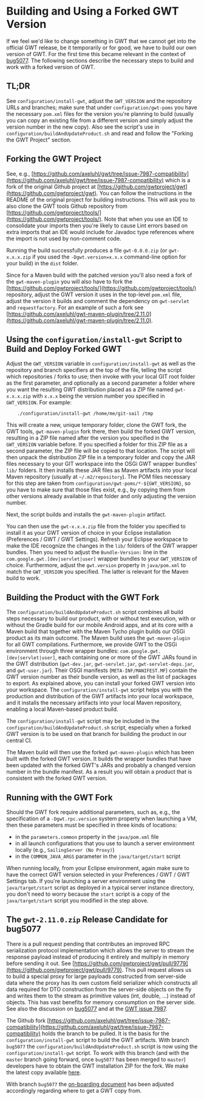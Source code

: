 # Building and Using a Forked GWT Version

If we feel we'd like to change something in GWT that we cannot get into the official GWT release, be it temporarily or for good, we have to build our own version of GWT. For the first time this became relevant in the context of [bug5077](https://bugzilla.sapsailing.com/bugzilla/show_bug.cgi?id=5077). The following sections describe the necessary steps to build and work with a forked version of GWT.

## TL;DR

See ``configuration/install-gwt``, adjust the ``GWT_VERSION`` and the repository URLs and branches; make sure that under ``configuration/gwt-poms`` you have the necessary ``pom.xml`` files for the version you're planning to build (usually you can copy an existing file from a different version and simply adjust the version number in the new copy). Also see the script's use in ``configuration/buildAndUpdateProduct.sh`` and read and follow the "Forking the GWT Project" section.

## Forking the GWT Project

See, e.g., [https://github.com/axeluhl/gwt/tree/issue-7987-compatibility](https://github.com/axeluhl/gwt/tree/issue-7987-compatibility) which is a fork of the original Github project at [https://github.com/gwtproject/gwt](https://github.com/gwtproject/gwt). You can follow the instructions in the README of the original project for building instructions. This will ask you to also clone the GWT tools Github repository from [https://github.com/gwtproject/tools/](https://github.com/gwtproject/tools/). Note that when you use an IDE to consolidate your imports then you're likely to cause Lint errors based on extra imports that an IDE would include for Javadoc type references where the import is not used by non-comment code.

Running the build successfully produces a file ``gwt-0.0.0.zip`` (or ``gwt-x.x.x.zip`` if you used the ``-Dgwt.version=x.x.x`` command-line option for your build) in the ``dist`` folder.

Since for a Maven build with the patched version you'll also need a fork of the ``gwt-maven-plugin`` you will also have to fork the [https://github.com/gwtproject/tools/](https://github.com/gwtproject/tools/) repository, adjust the GWT version it uses in the top-level ``pom.xml`` file, adjust the version it builds and comment the dependency on ``gwt-servlet`` and ``requestfactory``. For an example of such a fork see [https://github.com/axeluhl/gwt-maven-plugin/tree/2.11.0](https://github.com/axeluhl/gwt-maven-plugin/tree/2.11.0).

## Using the ``configuration/install-gwt`` Script to Build and Deploy Forked GWT

Adjust the ``GWT_VERSION`` variable in ``configuration/install-gwt`` as well as the repository and branch specifiers at the top of the file, telling the script which repositories / forks to use; then invoke with your local GIT root folder as the first parameter, and optionally as a second parameter a folder where you want the resulting GWT distribution placed as a ZIP file named ``gwt-x.x.x.zip`` with ``x.x.x`` being the version number you specified in ``GWT_VERSION``. For example:

```
    ./configuration/install-gwt /home/me/git-sail /tmp
```

This will create a new, unique temporary folder, clone the GWT fork, the GWT tools, ``gwt-maven-plugin`` fork there, then build the forked GWT version, resulting in a ZIP file named after the version you specified in the ``GWT_VERSION`` variable before. If you specified a folder for this ZIP file as a second parameter, the ZIP file will be copied to that location. The script will then unpack the distribution ZIP file in a temporary folder and copy the JAR files necessary to your GIT workspace into the OSGi GWT wrapper bundles' ``lib/`` folders. It then installs these JAR files as Maven artifacts into your local Maven repository (usually at ``~/.m2/repository``). The POM files necessary for this step are taken from ``configuration/gwt-poms/*-${GWT_VERSION}``, so you have to make sure that those files exist, e.g., by copying them from other versions already available in that folder and only adjusting the version number.

Next, the script builds and installs the ``gwt-maven-plugin`` artifact.

You can then use the ``gwt-x.x.x.zip`` file from the folder you specified to install it as your GWT version of choice in your Eclipse installation (Preferences / GWT / GWT Settings). Refresh your Eclipse workspace to make the IDE recognize the changes in the ``lib/`` folders of the GWT wrapper bundles. Then you need to adjust the ``Bundle-Version:`` line in the ``com.google.gwt.[dev|servlet|user]`` wrapper bundles to your ``GWT_VERSION`` of choice. Furthermore, adjust the ``gwt.version`` property in ``java/pom.xml`` to match the ``GWT_VERSION`` you specified. The latter is relevant for the Maven build to work.

## Building the Product with the GWT Fork

The ``configuration/buildAndUpdateProduct.sh`` script combines all build steps necessary to build our product, with or without test execution, with or without the Gradle build for our mobile Android apps, and at its core with a Maven build that together with the Maven Tycho plugin builds our OSGi product as its main outcome. The Maven build uses the ``gwt-maven-plugin`` for all GWT compilations. Furthermore, we provide GWT to the OSGi environment through three wrapper bundles: ``com.google.gwt.[dev|servlet|user]``, each containing one or more of the GWT JARs found in the GWT distribution (``gwt-dev.jar``, ``gwt-servlet.jar``, ``gwt-servlet-deps.jar``, and ``gwt-user.jar``). Their OSGI manifests (``META-INF/MANIFEST.MF``) contain the GWT version number as their bundle version, as well as the list of packages to export. As explained above, you can install your forked GWT version into your workspace. The ``configuration/install-gwt`` script helps you with the production and distribution of the GWT artifacts into your local workspace, and it installs the necessary artifacts into your local Maven repository, enabling a local Maven-based product build.

The ``configuration/install-gwt`` script may be included in the ``configuration/buildAndUpdateProduct.sh`` script, especially when a forked GWT version is to be used on that branch for building the product in our central CI.

The Maven build will then use the forked ``gwt-maven-plugin`` which has been built with the forked GWT version. It builds the wrapper bundles that have been updated with the forked GWT's JARs and probably a changed version number in the bundle manifest. As a result you will obtain a product that is consistent with the forked GWT version.

## Running with the GWT Fork

Should the GWT fork require additional parameters, such as, e.g., the specification of a ``-Dgwt.rpc.version`` system property when launching a VM, then these parameters must be specified in three kinds of locations:

- in the ``parameters.common`` property in the ``java/pom.xml`` file
- in all launch configurations that you use to launch a server environment locally (e.g., ``SailingServer (No Proxy)``)
- in the ``COMMON_JAVA_ARGS`` parameter in the ``java/target/start`` script

When running locally, from your Eclipse environment, again make sure to have the correct GWT version selected in your Preferences / GWT / GWT Settings tab. If you're launching a server environment using the ``java/target/start`` script as deployed in a typical server instance directory, you don't need to worry because the ``start`` script is a copy of the ``java/target/start`` script you modified in the step above.

## The ``gwt-2.11.0.zip`` Release Candidate for bug5077

There is a pull request pending that contributes an improved RPC serialization protocol implementation which allows the server to stream the response payload instead of producing it entirely and multiply in memory before sending it out. See [https://github.com/gwtproject/gwt/pull/9779](https://github.com/gwtproject/gwt/pull/9779). This pull request allows us to build a special proxy for large payloads constructed from server-side data where the proxy has its own custom field serializer which constructs all data required for DTO construction from the server-side objects on the fly and writes them to the stream as primitive values (int, double, ...) instead of objects. This has vast benefits for memory consumption on the server side. See also the discussion on [bug5077](https://bugzilla.sapsailing.com/bugzilla/show_bug.cgi?id=5077) and at the [GWT issue 7987](https://github.com/gwtproject/gwt/issues/7987).

The Github fork [https://github.com/axeluhl/gwt/tree/issue-7987-compatibility](https://github.com/axeluhl/gwt/tree/issue-7987-compatibility) holds the branch to be pulled. It is the basis for the ``configuration/install-gwt`` script to build the GWT artifacts. With branch ``bug5077`` the ``configuration/buildAndUpdateProduct.sh`` script is now using the ``configuration/install-gwt`` script. To work with this branch (and with the ``master`` branch going forward, once ``bug5077`` has been merged to ``master``) developers have to obtain the GWT installation ZIP for the fork. We make the latest copy available [here](https://static.sapsailing.com/gwt-2.11.0.zip).

With branch ``bug5077`` the [on-boarding document](/wiki/howto/onboarding) has been adjusted accordingly regarding where to get a GWT copy from.